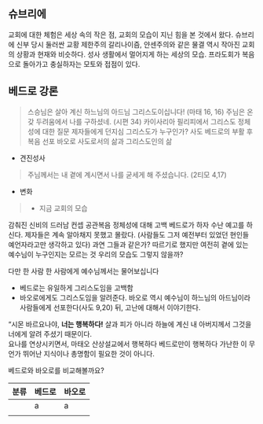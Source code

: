 ## 슈브리에
교회에 대한 체험은 세상 속의 작은 점, 교회의 모습이 지닌 힘을 본 것에서 왔다. 슈브리에 신부 당시 둘러싼 교황 제한주의 갈리나이즘, 얀센주의와 같은 물결 역시 작아진 교회의 상황과 현재와 비슷하다. 성사 생활에서 멀어지게 하는 세상의 모습. 프라도회가 복음으로 돌아가고 충실하자는 모토와 접점이 있다. 


## 베드로 강론
> 스승님은 살아 계신 하느님의 아드님 그리스도이십니다! (마태 16, 16)
> 주님은 온갖 두려움에서 나를 구하셨네. (시편 34)
카이사리아 필리피에서 그리스도 정체성에 대한 질문 제자들에게 던지심
그리스도가 누구인가?
사도 베드로의 부활 후 복음 선포
바오로
사도로서의 삶과
그리스도인의 삶
- 견진성사
> 주님께서는 내 곁에 계시면서 나를 굳세게 해 주셨습니다. (2티모 4,17) 
- 변화
> 	- 지금 교회의 모습

감춰진 신비의 드러남 컨셉 공관복음
정체성에 대해 고백 베드로가 하자
수난 예고를 하신다.
제자들은 계속 알아채지 못했고 몰랐다. (사람들도 그저 예전부터 있었던 현인들 예언자라고만 생각하고 있다) 과연 그들과 같은가?
따르기로 했지만 여전히 곁에 있는 예수님이 누구인지는 모르는 것
우리의 모습도 그렇지 않을까?

다만 한 사람 한 사람에게 예수님께서는 물어보십니다

- 베드로는 유일하게 그리스도임을 고백함
- 바오로에게도 그리스도임을 알려준다. 바오로 역시 예수님이 하느님의 아드님이라 사람들에게 선포한다(사도 9,20) 뒤, 고난에 대해서 이야기한다.

“시몬 바르요나야, **너는 행복하다!**
살과 피가 아니라 하늘에 계신 내 아버지께서 그것을 너에게 알려 주셨기 때문이다.  
요나를 연상시키면서, 마태오 산상설교에서 행복하다
베드로만이 행복하다 가난한 이
무언가 뛰어난 지식이나 총명함이 필요한 것이 아니다. 


베드로와 바오로를 비교해볼까요?




| 분류 | 베드로 | 바오로 |
| :-- | :-- | :-- |
|  | a   |  a  |
| | |